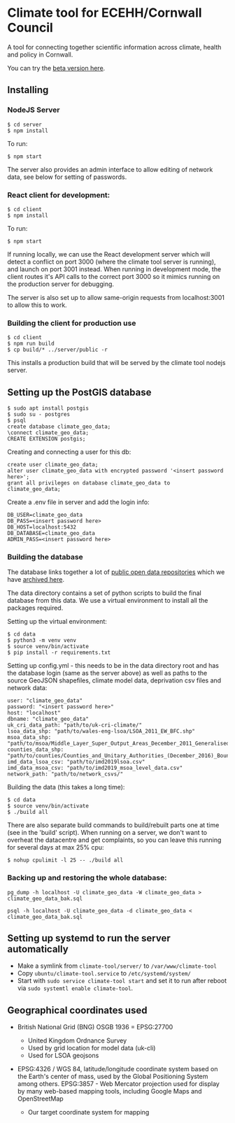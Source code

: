# Climate tool for ECEHH/Cornwall Council

A tool for connecting together scientific information across climate, health and policy in Cornwall.

You can try the [beta version here](http://climate-tool.thentrythis.org/).

## Installing

### NodeJS Server

    $ cd server
    $ npm install

To run:

    $ npm start

The server also provides an admin interface to allow editing of
network data, see below for setting of passwords.
   
### React client for development:

    $ cd client
    $ npm install

To run:
    
  	$ npm start

If running locally, we can use the React development server which will
detect a conflict on port 3000 (where the climate tool server is
running), and launch on port 3001 instead. When running in development
mode, the client routes it's API calls to the correct port 3000 so it
mimics running on the production server for debugging.

The server is also set up to allow same-origin requests from
localhost:3001 to allow this to work.

### Building the client for production use

    $ cd client
    $ npm run build
    $ cp build/* ../server/public -r

This installs a production build that will be served by the climate
tool nodejs server.
    
## Setting up the PostGIS database

    $ sudo apt install postgis
    $ sudo su - postgres
    $ psql
    create database climate_geo_data;
    \connect climate_geo_data;
    CREATE EXTENSION postgis;

Creating and connecting a user for this db:

    create user climate_geo_data;
    alter user climate_geo_data with encrypted password '<insert password here>';
    grant all privileges on database climate_geo_data to climate_geo_data;`

Create a .env file in server and add the login info:

    DB_USER=climate_geo_data
    DB_PASS=<insert password here>
    DB_HOST=localhost:5432
    DB_DATABASE=climate_geo_data
    ADMIN_PASS=<insert password here>

### Building the database

The database links together a lot of [public open data repositories](https://docs.google.com/spreadsheets/d/15-o9i60fOi0MoV2siL9rCrqPTOReYOt4TiaoGsuA5SA/edit?ouid=102175944541338588070&usp=sheets_home&ths=true)
which we have [archived here](https://static.thentrythis.org/data/climate-data/).
    
The data directory contains a set of python scripts to build the final
database from this data. We use a virtual environment to install all
the packages required.

Setting up the virtual environment:
   
    $ cd data
    $ python3 -m venv venv
    $ source venv/bin/activate
    $ pip install -r requirements.txt

Setting up config.yml - this needs to be in the data directory root
and has the database login (same as the server above) as well as paths
to the source GeoJSON shapefiles, climate model data, deprivation csv
files and network data:
    
    user: "climate_geo_data"
    password: "<insert password here>"
    host: "localhost"
    dbname: "climate_geo_data"
    uk_cri_data_path: "path/to/uk-cri-climate/"
    lsoa_data_shp: "path/to/wales-eng-lsoa/LSOA_2011_EW_BFC.shp"
    msoa_data_shp: "path/to/msoa/Middle_Layer_Super_Output_Areas_December_2011_Generalised_Clipped_Boundaries_in_England_and_Wales.shp"
    counties_data_shp: "path/to/counties/Counties_and_Unitary_Authorities_(December_2016)_Boundaries.shp"
    imd_data_lsoa_csv: "path/to/imd2019lsoa.csv"
    imd_data_msoa_csv: "path/to/imd2019_msoa_level_data.csv"
    network_path: "path/to/network_csvs/"

Building the data (this takes a long time):
    
    $ cd data
    $ source venv/bin/activate
    $ ./build all

There are also separate build commands to build/rebuilt parts one at
time (see in the 'build' script). When running on a server, we don't
want to overheat the datacentre and get complaints, so you can leave
this running for several days at max 25% cpu:
    
    $ nohup cpulimit -l 25 -- ./build all 
        
### Backing up and restoring the whole database:

    pg_dump -h localhost -U climate_geo_data -W climate_geo_data > climate_geo_data_bak.sql

    psql -h localhost -U climate_geo_data -d climate_geo_data <  climate_geo_data_bak.sql

## Setting up systemd to run the server automatically

* Make a symlink from `climate-tool/server/` to `/var/www/climate-tool`
* Copy `ubuntu/climate-tool.service` to `/etc/systemd/system/`
* Start with `sudo service climate-tool start` and set it to run after reboot via `sudo systemtl enable climate-tool`.

## Geographical coordinates used

  * British National Grid (BNG) OSGB 1936 = EPSG:27700
    - United Kingdom Ordnance Survey
    - Used by grid location for model data (uk-cli)
    - Used for LSOA geojsons

  * EPSG:4326 / WGS 84, latitude/longitude coordinate system based on
    the Earth's center of mass, used by the Global Positioning System
    among others. EPSG:3857 - Web Mercator projection used for display
    by many web-based mapping tools, including Google Maps and
    OpenStreetMap
    - Our target coordinate system for mapping


